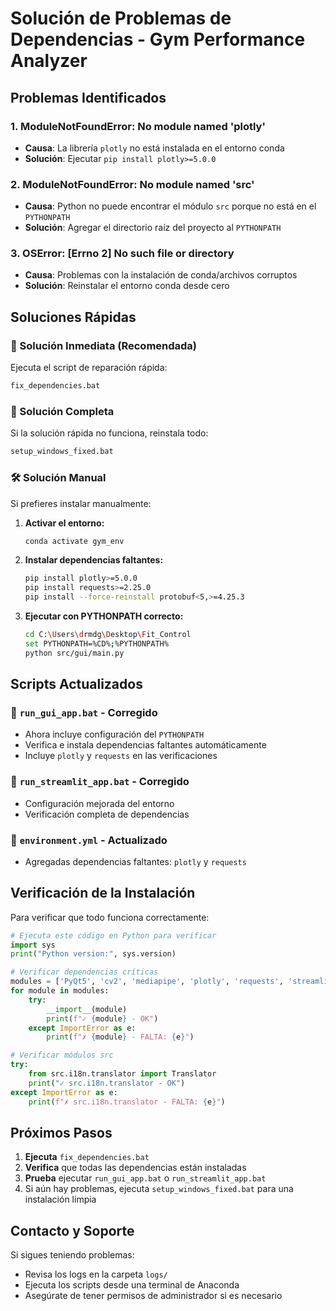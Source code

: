 # Solución de Problemas de Dependencias - Gym Performance Analyzer

## Problemas Identificados

### 1. **ModuleNotFoundError: No module named 'plotly'**
- **Causa**: La librería `plotly` no está instalada en el entorno conda
- **Solución**: Ejecutar `pip install plotly>=5.0.0`

### 2. **ModuleNotFoundError: No module named 'src'**
- **Causa**: Python no puede encontrar el módulo `src` porque no está en el `PYTHONPATH`
- **Solución**: Agregar el directorio raíz del proyecto al `PYTHONPATH`

### 3. **OSError: [Errno 2] No such file or directory**
- **Causa**: Problemas con la instalación de conda/archivos corruptos
- **Solución**: Reinstalar el entorno conda desde cero

## Soluciones Rápidas

### 🚀 Solución Inmediata (Recomendada)
Ejecuta el script de reparación rápida:
```bash
fix_dependencies.bat
```

### 🔧 Solución Completa
Si la solución rápida no funciona, reinstala todo:
```bash
setup_windows_fixed.bat
```

### 🛠️ Solución Manual
Si prefieres instalar manualmente:

1. **Activar el entorno:**
   ```bash
   conda activate gym_env
   ```

2. **Instalar dependencias faltantes:**
   ```bash
   pip install plotly>=5.0.0
   pip install requests>=2.25.0
   pip install --force-reinstall protobuf<5,>=4.25.3
   ```

3. **Ejecutar con PYTHONPATH correcto:**
   ```bash
   cd C:\Users\drmdg\Desktop\Fit_Control
   set PYTHONPATH=%CD%;%PYTHONPATH%
   python src/gui/main.py
   ```

## Scripts Actualizados

### 📁 `run_gui_app.bat` - Corregido
- Ahora incluye configuración del `PYTHONPATH`
- Verifica e instala dependencias faltantes automáticamente
- Incluye `plotly` y `requests` en las verificaciones

### 📁 `run_streamlit_app.bat` - Corregido  
- Configuración mejorada del entorno
- Verificación completa de dependencias

### 📁 `environment.yml` - Actualizado
- Agregadas dependencias faltantes: `plotly` y `requests`

## Verificación de la Instalación

Para verificar que todo funciona correctamente:

```python
# Ejecuta este código en Python para verificar
import sys
print("Python version:", sys.version)

# Verificar dependencias críticas
modules = ['PyQt5', 'cv2', 'mediapipe', 'plotly', 'requests', 'streamlit']
for module in modules:
    try:
        __import__(module)
        print(f"✓ {module} - OK")
    except ImportError as e:
        print(f"✗ {module} - FALTA: {e}")

# Verificar módulos src
try:
    from src.i18n.translator import Translator
    print("✓ src.i18n.translator - OK")
except ImportError as e:
    print(f"✗ src.i18n.translator - FALTA: {e}")
```

## Próximos Pasos

1. **Ejecuta** `fix_dependencies.bat`
2. **Verifica** que todas las dependencias están instaladas
3. **Prueba** ejecutar `run_gui_app.bat` o `run_streamlit_app.bat`
4. Si aún hay problemas, ejecuta `setup_windows_fixed.bat` para una instalación limpia

## Contacto y Soporte

Si sigues teniendo problemas:
- Revisa los logs en la carpeta `logs/`
- Ejecuta los scripts desde una terminal de Anaconda
- Asegúrate de tener permisos de administrador si es necesario